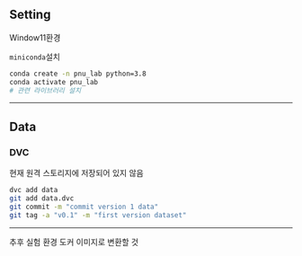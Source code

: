 ## Setting
Window11환경<br/>

`miniconda`설치
```sh
conda create -n pnu_lab python=3.8
conda activate pnu_lab
# 관련 라이브러리 설치
```


---
## Data

### DVC
현재 원격 스토리지에 저장되어 있지 않음
```sh
dvc add data
git add data.dvc
git commit -m "commit version 1 data"
git tag -a "v0.1" -m "first version dataset"
```

---
추후 실험 환경 도커 이미지로 변환할 것

